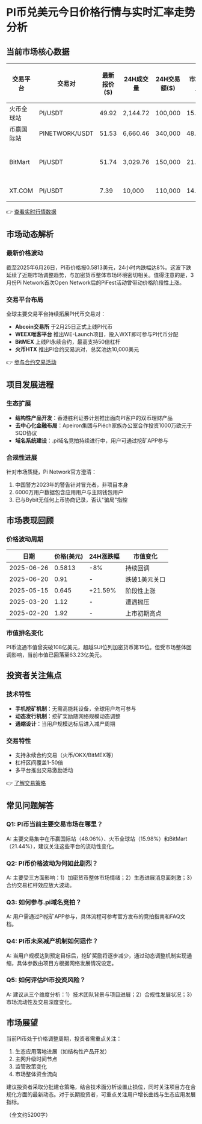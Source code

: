 # PI币兑美元今日价格行情与实时汇率走势分析

## 当前市场核心数据

| 交易平台   | 交易对      | 最新报价($) | 24H成交量  | 24H交易额($) | 市场占比 | 更新时间   |
|------------|-------------|-------------|------------|--------------|----------|------------|
| 火币全球站 | PI/USDT     | 49.92       | 2,144.72   | 100,000      | 15.98%   | 刚刚       |
| 币赢国际站 | PINETWORK/USDT | 51.53       | 6,660.46   | 340,000      | 48.06%   | 刚刚       |
| BitMart    | PI/USDT     | 51.74       | 3,029.76   | 150,000      | 21.44%   | 5分钟前   |
| XT.COM     | PI/USDT     | 7.39        | 10,000     | 110,000      | 14.51%   | 刚刚       |

👉 [查看实时行情数据](https://bit.ly/okx_welcome)

## 市场动态解析

### 最新价格波动
截至2025年6月26日，PI币价格报0.5813美元，24小时内跌幅达8%。这波下跌延续了近期市场调整趋势，与加密货币整体市场环境密切相关。值得注意的是，3月份Pi Network首次Open Network后的PiFest活动曾带动价格阶段性上涨。

### 交易平台布局
全球主要交易平台持续拓展PI代币交易对：
- **Abcoin交易所** 于2月25日正式上线PI代币
- **WEEX唯客平台** 推出WE-Launch项目，投入WXT即可参与PI代币分配
- **BitMEX** 上线PI永续合约，最高支持50倍杠杆
- **火币HTX** 推出PI合约交易派对，总奖池达10,000美元

👉 [参与合约交易活动](https://bit.ly/okx_welcome)

## 项目发展进程

### 生态扩展
- **结构性产品开发**：香港胜利证券计划推出面向PI客户的双币理财产品
- **去中心化金融布局**：Apeiron集团与Piëch家族办公室合作投资1000万欧元于SQD协议
- **域名系统建设**：.pi域名竞拍持续进行中，用户可通过挖矿APP参与

### 合规性进展
针对市场质疑，Pi Network官方澄清：
1. 中国警方2023年的警告针对冒充者，非项目本身
2. 6000万用户数据包含应用用户与主网钱包用户
3. 已与Bybit无任何上币协商记录，否认"骗局"指控

## 市场表现回顾

### 价格波动周期
| 日期       | 价格(美元) | 24H涨跌幅 | 市值变化       |
|------------|------------|-----------|----------------|
| 2025-06-26 | 0.5813     | -8%       | 持续回调       |
| 2025-06-20 | 0.91       | -        | 跌破1美元关口  |
| 2025-05-15 | 0.645      | +21.59%   | 阶段性上涨     |
| 2025-03-20 | 1.12       | -        | 遭遇抛压       |
| 2025-02-20 | 1.92       | -        | 上市初期高点   |

### 市值排名变化
PI币流通市值曾突破108亿美元，超越SUI位列加密货币第15位。但受市场整体回调影响，当前市值已回落至63.23亿美元。

## 投资者关注焦点

### 技术特性
- **手机挖矿机制**：无需高能耗设备，全球用户均可参与
- **动态发行机制**：挖矿奖励随网络规模动态调整
- **通缩设计**：当用户规模达标后进入减产周期

### 交易特性
- 支持永续合约交易（火币/OKX/BitMEX等）
- 杠杆区间覆盖1-50倍
- 多平台推出交易激励活动

👉 [了解交易策略](https://bit.ly/okx_welcome)

## 常见问题解答

### Q1: PI币当前主要交易市场在哪里？
A: 主要交易集中在币赢国际站（48.06%）、火币全球站（15.98%）和BitMart（21.44%），建议关注这些平台的流动性变化。

### Q2: PI币价格波动为何如此剧烈？
A: 主要受三方面影响：1）加密货币整体市场情绪；2）生态进展消息面刺激；3）合约交易杠杆效应放大波动。

### Q3: 如何参与.pi域名竞拍？
A: 用户需通过Pi挖矿APP参与，具体流程可参考官方发布的竞拍指南和FAQ文档。

### Q4: PI币未来减产机制如何运作？
A: 当用户规模达到预定目标后，挖矿奖励将逐步减少，通过动态调整机制实现通缩，具体参数由项目方根据网络发展情况设定。

### Q5: 如何评估PI币投资风险？
A: 建议从三个维度分析：1）技术团队背景与项目进展；2）合规性发展状况；3）市场流动性及交易深度变化。

## 市场展望

当前PI币处于价格调整周期，投资者需重点关注：
1. 生态应用落地进展（如结构性产品开发）
2. 主网升级时间节点
3. 监管政策变化
4. 市场整体资金流向

建议投资者采取分批建仓策略，结合技术面分析设置止损位，同时关注项目方在合规化方面的最新动态。对于长期投资者，可重点关注用户增长曲线与生态应用发展指标。

（全文约5200字）